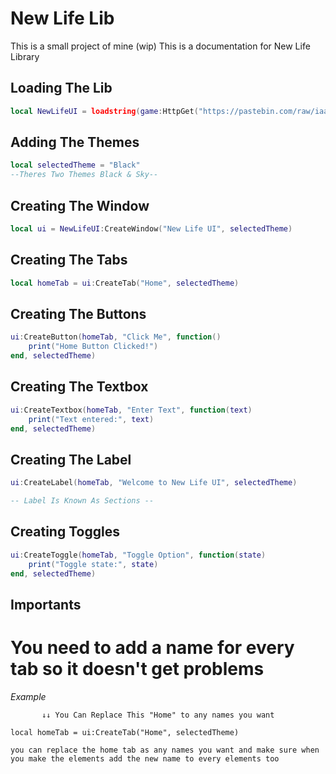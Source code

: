 # New Life Lib
This is a small project of mine (wip) This is a documentation for New Life Library 

## Loading The Lib
```lua
local NewLifeUI = loadstring(game:HttpGet("https://pastebin.com/raw/iaaKBLy4"))()
```

## Adding The Themes
```lua
local selectedTheme = "Black"
--Theres Two Themes Black & Sky--
```

## Creating The Window
```lua
local ui = NewLifeUI:CreateWindow("New Life UI", selectedTheme)
```

## Creating The Tabs
```lua
local homeTab = ui:CreateTab("Home", selectedTheme)
```

## Creating The Buttons
```lua
ui:CreateButton(homeTab, "Click Me", function()
    print("Home Button Clicked!")
end, selectedTheme)
```

## Creating The Textbox
```lua
ui:CreateTextbox(homeTab, "Enter Text", function(text)
    print("Text entered:", text)
end, selectedTheme)
```

## Creating The Label
```lua
ui:CreateLabel(homeTab, "Welcome to New Life UI", selectedTheme)

-- Label Is Known As Sections --
```

## Creating Toggles
```lua
ui:CreateToggle(homeTab, "Toggle Option", function(state)
    print("Toggle state:", state)
end, selectedTheme)
```

## Importants
# You need to add a name for every tab so it doesn't get problems 
*Example*
```
       ↓↓ You Can Replace This "Home" to any names you want

local homeTab = ui:CreateTab("Home", selectedTheme)

you can replace the home tab as any names you want and make sure when you make the elements add the new name to every elements too
```
